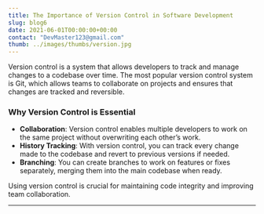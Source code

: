 ```yaml
---
title: The Importance of Version Control in Software Development
slug: blog6
date: 2021-06-01T00:00:00+00:00
contact: "DevMaster123@gmail.com"
thumb: ../images/thumbs/version.jpg
---
```


Version control is a system that allows developers to track and manage changes to a codebase over time. The most popular version control system is Git, which allows teams to collaborate on projects and ensures that changes are tracked and reversible.

### Why Version Control is Essential

- **Collaboration**: Version control enables multiple developers to work on the same project without overwriting each other’s work.
- **History Tracking**: With version control, you can track every change made to the codebase and revert to previous versions if needed.
- **Branching**: You can create branches to work on features or fixes separately, merging them into the main codebase when ready.

Using version control is crucial for maintaining code integrity and improving team collaboration.

---

